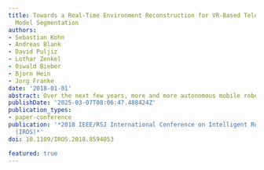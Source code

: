 ```yaml
---
title: Towards a Real-Time Environment Reconstruction for VR-Based Teleoperation Through
  Model Segmentation
authors:
- Sebastian Kohn
- Andreas Blank
- David Puljiz
- Lothar Zenkel
- Oswald Bieber
- Bjorn Hein
- Jorg Franke
date: '2018-01-01'
abstract: Over the next few years, more and more autonomous mobile robot systems will find their way into modern shop floors. However, it will be necessary to provide human-machine interfaces for interventions in unexpected situations like system-deadlocks, algorithm failures or inabilities. Using virtual or mixed reality-technologies, multi-modal teleoperation offers potential for being a suitable human-machine interface. Essential challenges in this field are, among others, a real-time remote control, a time-efficient and holistic environment detection using multiple sensors, a noise-reduced visualization of sensor-data, and capabilities of object recognition. This paper summarizes research results regarding an architecture capable of a near realtime, interoperable, and operator-supporting teleoperation. The focus of this paper is on a method to efficiently process and visualize point-clouds to meet high frame rate demands of virtual reality applications. To provide near real-time feedback of the robot and its environment over large distances, the presented method is capable to segment known objects from unknown objects to reduce bandwidth requirements. The results of this paper were evaluated using a industrial articulated robotic arm for teleoperation via a long distance UDP/IP communication.
publishDate: '2025-03-07T08:06:47.488424Z'
publication_types:
- paper-conference
publication: '*2018 IEEE/RSJ International Conference on Intelligent Robots and Systems
  (IROS)*'
doi: 10.1109/IROS.2018.8594053

featured: true
---
```


